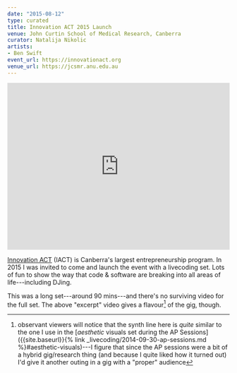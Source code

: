 ```yaml
---
date: "2015-08-12"
type: curated
title: Innovation ACT 2015 Launch
venue: John Curtin School of Medical Research, Canberra
curator: Natalija Nikolic
artists:
- Ben Swift
event_url: https://innovationact.org
venue_url: https://jcsmr.anu.edu.au
---
```


<div style="padding:75% 0 0 0;position:relative;"><iframe src="https://player.vimeo.com/video/315617174?color=be2edd" style="position:absolute;top:0;left:0;width:100%;height:100%;" frameborder="0" webkitallowfullscreen mozallowfullscreen allowfullscreen></iframe></div><script src="https://player.vimeo.com/api/player.js"></script>

[Innovation ACT](https://innovationact.org) (IACT) is Canberra's largest
entrepreneurship program. In 2015 I was invited to come and launch the event
with a livecoding set. Lots of fun to show the way that code & software are
breaking into all areas of life---including DJing.

This was a long set---around 90 mins---and there's no surviving video for the
full set. The above "excerpt" video gives a flavour[^ap] of the gig, though.

[^ap]:
    observant viewers will notice that the synth line here is *quite* similar to
    the one I use in the [*aesthetic* visuals set during the AP
    Sessions]({{site.baseurl}}{% link _livecoding/2014-09-30-ap-sessions.md
    %}#aesthetic-visuals)---I figure that since the AP sessions were a bit of a
    hybrid gig/research thing (and because I quite liked how it turned out) I'd
    give it another outing in a gig with a "proper" audience
